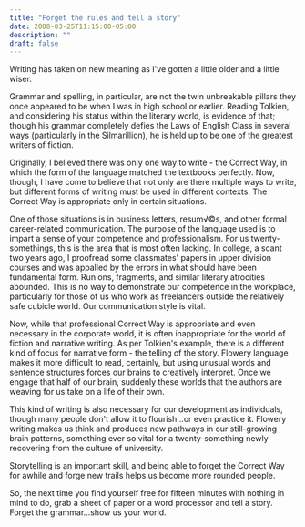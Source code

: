 ```yaml
---
title: "Forget the rules and tell a story"
date: 2008-03-25T11:15:00-05:00
description: ""
draft: false
---
```

Writing has taken on new meaning as I've gotten a little older and a
little wiser.

Grammar and spelling, in particular, are not the twin unbreakable
pillars they once appeared to be when I was in high school or earlier.
Reading Tolkien, and considering his status within the literary world,
is evidence of that; though his grammar completely defies the Laws of
English Class in several ways (particularly in the Silmarillion), he is
held up to be one of the greatest writers of fiction.

Originally, I believed there was only one way to write - the Correct
Way, in which the form of the language matched the textbooks perfectly.
Now, though, I have come to believe that not only are there multiple
ways to write, but different forms of writing must be used in different
contexts. The Correct Way is appropriate only in certain situations.

One of those situations is in business letters, resum√©s, and other
formal career-related communication. The purpose of the language used is
to impart a sense of your competence and professionalism. For us
twenty-somethings, this is the area that is most often lacking. In
college, a scant two years ago, I proofread some classmates' papers in
upper division courses and was appalled by the errors in what should
have been fundamental form. Run ons, fragments, and similar literary
atrocities abounded. This is no way to demonstrate our competence in the
workplace, particularly for those of us who work as freelancers outside
the relatively safe cubicle world. Our communication style is vital.

Now, while that professional Correct Way is appropriate and even
necessary in the corporate world, it is often inappropriate for the
world of fiction and narrative writing. As per Tolkien's example, there
is a different kind of focus for narrative form - the telling of the
story. Flowery language makes it more difficult to read, certainly, but
using unusual words and sentence structures forces our brains to
creatively interpret. Once we engage that half of our brain, suddenly
these worlds that the authors are weaving for us take on a life of their
own.

This kind of writing is also necessary for our development as
individuals, though many people don't allow it to flourish...or even
practice it. Flowery writing makes us think and produces new pathways in
our still-growing brain patterns, something ever so vital for a
twenty-something newly recovering from the culture of university.

Storytelling is an important skill, and being able to forget the Correct
Way for awhile and forge new trails helps us become more rounded people.

So, the next time you find yourself free for fifteen minutes with
nothing in mind to do, grab a sheet of paper or a word processor and
tell a story. Forget the grammar...show us your world.
